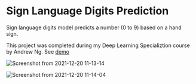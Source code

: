 # Sign Language Digits Prediction

Sign language digits model predicts a number (0 to 9) based on a hand sign. 

This project was completed during my Deep Learning Specializtion course by Andrew Ng. See [demo](https://vimeo.com/658560724/ffce847559)

![Screenshot from 2021-12-20 11-13-14](https://user-images.githubusercontent.com/77448406/146751419-c1b205f4-726c-4aa7-9ad6-5d0f852ade85.png)

![Screenshot from 2021-12-20 11-14-04](https://user-images.githubusercontent.com/77448406/146751432-be64b0d8-d363-48bf-9bb3-8c7f7ebd5cd2.png)

